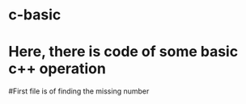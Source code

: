 # c-basic
# Here, there is code of some basic c++ operation
#First file is of finding the missing number
